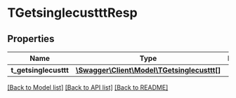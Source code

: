 # TGetsinglecustttResp

## Properties
Name | Type | Description | Notes
------------ | ------------- | ------------- | -------------
**t_getsinglecusttt** | [**\Swagger\Client\Model\TGetsinglecusttt[]**](TGetsinglecusttt.md) |  | [optional] 

[[Back to Model list]](../README.md#documentation-for-models) [[Back to API list]](../README.md#documentation-for-api-endpoints) [[Back to README]](../README.md)


